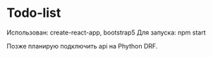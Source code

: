 # Todo-list

Использован: create-react-app, bootstrap5
Для запуска: npm start

Позже планирую подключить api на Phython DRF.
